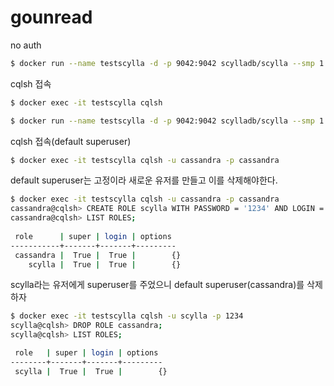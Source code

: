 # gounread

no auth
```bash 
$ docker run --name testscylla -d -p 9042:9042 scylladb/scylla --smp 1 --authenticator AllowAllAuthenticator
```
cqlsh 접속
```bash 
$ docker exec -it testscylla cqlsh
```

```bash 
$ docker run --name testscylla -d -p 9042:9042 scylladb/scylla --smp 1 --authenticator PasswordAuthenticator
```
cqlsh 접속(default superuser)
```bash 
$ docker exec -it testscylla cqlsh -u cassandra -p cassandra
```

default superuser는 고정이라 새로운 유저를 만들고 이를 삭제해야한다.
```bash 
$ docker exec -it testscylla cqlsh -u cassandra -p cassandra
cassandra@cqlsh> CREATE ROLE scylla WITH PASSWORD = '1234' AND LOGIN = true AND SUPERUSER = true;
cassandra@cqlsh> LIST ROLES;
 
 role      | super | login | options
-----------+-------+-------+---------
 cassandra |  True |  True |        {}
    scylla |  True |  True |        {}
```

scylla라는 유저에게 superuser를 주었으니 default superuser(cassandra)를 삭제하자
```bash 
$ docker exec -it testscylla cqlsh -u scylla -p 1234
scylla@cqlsh> DROP ROLE cassandra;
scylla@cqlsh> LIST ROLES; 

 role   | super | login | options
--------+-------+-------+---------
 scylla |  True |  True |        {}
```